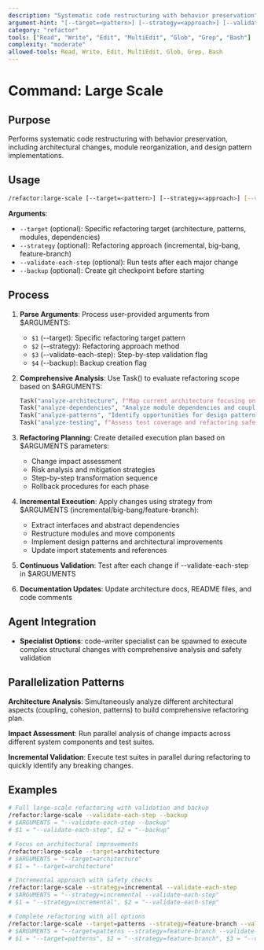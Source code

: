```yaml
---
description: "Systematic code restructuring with behavior preservation"
argument-hint: "[--target=<pattern>] [--strategy=<approach>] [--validate-each-step] [--backup]"
category: "refactor"
tools: ["Read", "Write", "Edit", "MultiEdit", "Glob", "Grep", "Bash"]
complexity: "moderate"
allowed-tools: Read, Write, Edit, MultiEdit, Glob, Grep, Bash
---
```


# Command: Large Scale

## Purpose

Performs systematic code restructuring with behavior preservation, including architectural changes, module reorganization, and design pattern implementations.

## Usage

```bash
/refactor:large-scale [--target=<pattern>] [--strategy=<approach>] [--validate-each-step] [--backup]
```

**Arguments**:

- `--target` (optional): Specific refactoring target (architecture, patterns, modules, dependencies)
- `--strategy` (optional): Refactoring approach (incremental, big-bang, feature-branch)
- `--validate-each-step` (optional): Run tests after each major change
- `--backup` (optional): Create git checkpoint before starting

## Process

1. **Parse Arguments**: Process user-provided arguments from $ARGUMENTS:
   - `$1` (--target): Specific refactoring target pattern
   - `$2` (--strategy): Refactoring approach method
   - `$3` (--validate-each-step): Step-by-step validation flag
   - `$4` (--backup): Backup creation flag

2. **Comprehensive Analysis**: Use Task() to evaluate refactoring scope based on $ARGUMENTS:

   ```python
   Task("analyze-architecture", f"Map current architecture focusing on {$1 or 'all areas'}"),
   Task("analyze-dependencies", "Analyze module dependencies and coupling issues"),
   Task("analyze-patterns", "Identify opportunities for design pattern implementations"),
   Task("analyze-testing", f"Assess test coverage and refactoring safety with {$2 or 'incremental'} strategy")
   ```

3. **Refactoring Planning**: Create detailed execution plan based on $ARGUMENTS parameters:
   - Change impact assessment
   - Risk analysis and mitigation strategies
   - Step-by-step transformation sequence
   - Rollback procedures for each phase

4. **Incremental Execution**: Apply changes using strategy from $ARGUMENTS (incremental/big-bang/feature-branch):
   - Extract interfaces and abstract dependencies
   - Restructure modules and move components
   - Implement design patterns and architectural improvements
   - Update import statements and references

5. **Continuous Validation**: Test after each change if --validate-each-step in $ARGUMENTS

6. **Documentation Updates**: Update architecture docs, README files, and code comments

## Agent Integration

- **Specialist Options**: code-writer specialist can be spawned to execute complex structural changes with comprehensive analysis and safety validation

## Parallelization Patterns

**Architecture Analysis**: Simultaneously analyze different architectural aspects (coupling, cohesion, patterns) to build comprehensive refactoring plan.

**Impact Assessment**: Run parallel analysis of change impacts across different system components and test suites.

**Incremental Validation**: Execute test suites in parallel during refactoring to quickly identify any breaking changes.

## Examples

```bash
# Full large-scale refactoring with validation and backup
/refactor:large-scale --validate-each-step --backup
# $ARGUMENTS = "--validate-each-step --backup"
# $1 = "--validate-each-step", $2 = "--backup"

# Focus on architectural improvements
/refactor:large-scale --target=architecture
# $ARGUMENTS = "--target=architecture"
# $1 = "--target=architecture"

# Incremental approach with safety checks
/refactor:large-scale --strategy=incremental --validate-each-step
# $ARGUMENTS = "--strategy=incremental --validate-each-step"
# $1 = "--strategy=incremental", $2 = "--validate-each-step"

# Complete refactoring with all options
/refactor:large-scale --target=patterns --strategy=feature-branch --validate-each-step --backup
# $ARGUMENTS = "--target=patterns --strategy=feature-branch --validate-each-step --backup"
# $1 = "--target=patterns", $2 = "--strategy=feature-branch", $3 = "--validate-each-step", $4 = "--backup"

